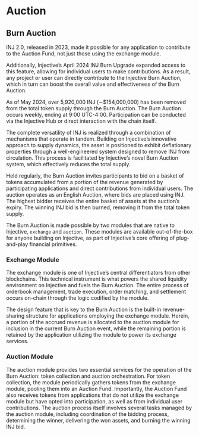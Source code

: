 # Auction

## Burn Auction

INJ 2.0, released in 2023, made it possible for any application to contribute to the Auction Fund, not just those using the exchange module.

Additionally, Injective’s April 2024 INJ Burn Upgrade expanded access to this feature, allowing for individual users to make contributions. As a result, any project or user can directly contribute to the Injective Burn Auction, which in turn can boost the overall value and effectiveness of the Burn Auction.

As of May 2024, over 5,920,000 INJ (∼$154,000,000) has been removed from the total token supply through the Burn Auction. The Burn Auction occurs weekly, ending at 9:00 UTC-4:00. Participation can be conducted via the Injective Hub or direct interaction with the chain itself.

The complete versatility of INJ is realized through a combination of mechanisms that operate in tandem. Building on Injective’s innovative approach to supply dynamics, the asset is positioned to exhibit deflationary properties through a well-engineered system designed to remove INJ from circulation. This process is facilitated by Injective’s novel Burn Auction system, which effectively reduces the total supply.

Held regularly, the Burn Auction invites participants to bid on a basket of tokens accumulated from a portion of the revenue generated by participating applications and direct contributions from individual users. The auction operates as an English Auction, where bids are placed using INJ. The highest bidder receives the entire basket of assets at the auction’s expiry. The winning INJ bid is then burned, removing it from the total token supply.

The Burn Auction is made possible by two modules that are native to Injective, `exchange` and `auction`. These modules are available out-of-the-box for anyone building on Injective, as part of Injective’s core offering of plug-and-play financial primitives.

### Exchange Module

The exchange module is one of Injective’s central differentiators from other blockchains. This technical instrument is what powers the shared liquidity environment on Injective and fuels the Burn Auction. The entire process of orderbook management, trade execution, order matching, and settlement occurs on-chain through the logic codified by the module.

The design feature that is key to the Burn Auction is the built-in revenue-sharing structure for applications employing the exchange module. Herein, a portion of the accrued revenue is allocated to the auction module for inclusion in the current Burn Auction event, while the remaining portion is retained by the application utilizing the module to power its exchange services.

### Auction Module

The auction module provides two essential services for the operation of the Burn Auction: token collection and auction orchestration. For token collection, the module periodically gathers tokens from the exchange module, pooling them into an Auction Fund. Importantly, the Auction Fund also receives tokens from applications that do not utilize the exchange module but have opted into participation, as well as from individual user contributions. The auction process itself involves several tasks managed by the auction module, including coordination of the bidding process, determining the winner, delivering the won assets, and burning the winning INJ bid.
